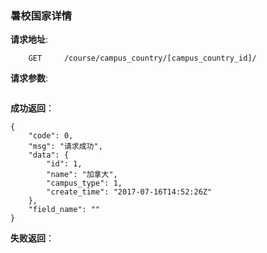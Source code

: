 ### 暑校国家详情

**请求地址**:
```
    GET     /course/campus_country/[campus_country_id]/
```

**请求参数**:
```

```

**成功返回**：
```
{
    "code": 0,
    "msg": "请求成功",
    "data": {
        "id": 1,
        "name": "加拿大",
        "campus_type": 1,
        "create_time": "2017-07-16T14:52:26Z"
    },
    "field_name": ""
}
```

**失败返回**：
```

```